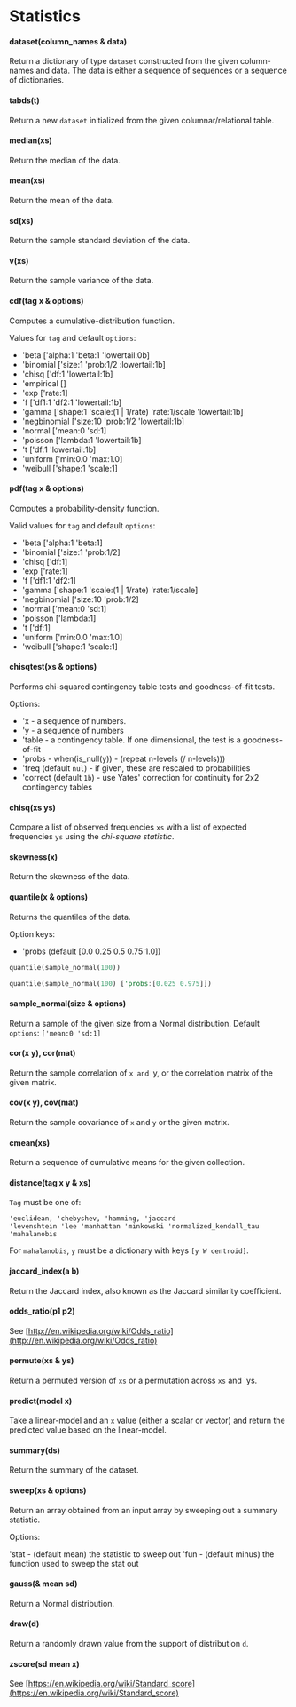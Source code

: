 # Statistics

#### dataset(column_names & data)

Return a dictionary of type `dataset` constructed from the given column-names and
data. The data is either a sequence of sequences or a sequence of dictionaries.

#### tabds(t)

Return a new `dataset` initialized from the given columnar/relational table.

#### median(xs)

Return the median of the data.

#### mean(xs)

Return the mean of the data.

#### sd(xs)

Return the sample standard deviation of the data.

#### v(xs)

Return the sample variance of the data.

#### cdf(tag x & options)

Computes a cumulative-distribution function.

Values for `tag` and default `options`:

 - 'beta ['alpha:1 'beta:1 'lowertail:0b]
 - 'binomial ['size:1 'prob:1/2 :lowertail:1b]
 - 'chisq ['df:1 'lowertail:1b]
 - 'empirical []
 - 'exp ['rate:1]
 - 'f ['df1:1 'df2:1 'lowertail:1b]
 - 'gamma ['shape:1 'scale:(1 | 1/rate) 'rate:1/scale 'lowertail:1b]
 - 'negbinomial ['size:10 'prob:1/2 'lowertail:1b]
 - 'normal ['mean:0 'sd:1]
 - 'poisson ['lambda:1 'lowertail:1b]
 - 't ['df:1 'lowertail:1b]
 - 'uniform ['min:0.0 'max:1.0]
 - 'weibull ['shape:1 'scale:1]
	    
#### pdf(tag x & options)

Computes a probability-density function.

Valid values for `tag` and default `options`:

 - 'beta ['alpha:1 'beta:1]
 - 'binomial ['size:1 'prob:1/2]
 - 'chisq ['df:1]
 - 'exp ['rate:1]
 - 'f ['df1:1 'df2:1]
 - 'gamma ['shape:1 'scale:(1 | 1/rate) 'rate:1/scale]
 - 'negbinomial ['size:10 'prob:1/2]
 - 'normal ['mean:0 'sd:1]
 - 'poisson ['lambda:1]
 - 't ['df:1]
 - 'uniform ['min:0.0 'max:1.0]
 - 'weibull ['shape:1 'scale:1]

#### chisqtest(xs & options)

Performs chi-squared contingency table tests and goodness-of-fit tests.

Options:

- 'x - a sequence of numbers.
- 'y - a sequence of numbers
- 'table - a contingency table. If one dimensional, the test is a goodness-of-fit
- 'probs - when(is_null(y)) - (repeat n-levels (/ n-levels)))
- 'freq (default `nul`) - if given, these are rescaled to probabilities
- 'correct (default `1b`) - use Yates' correction for continuity for 2x2 contingency tables

#### chisq(xs ys)

Compare a list of observed frequencies `xs` with a list of expected frequencies `ys` using
the *chi-square statistic*.

#### skewness(x)

Return the skewness of the data.

#### quantile(x & options)

Returns the quantiles of the data.

Option keys:

 - 'probs (default [0.0 0.25 0.5 0.75 1.0])

```rust
quantile(sample_normal(100))

quantile(sample_normal(100) ['probs:[0.025 0.975]])

```

#### sample_normal(size & options)

Return a sample of the given size from a Normal distribution.
Default `options`: `['mean:0 'sd:1]`

#### cor(x y), cor(mat)

Return the sample correlation of `x and `y, or the correlation
matrix of the given matrix.

#### cov(x y), cov(mat)

Return the sample covariance of `x` and `y` or the given matrix.

#### cmean(xs)

Return a sequence of cumulative means for the given collection.

#### distance(tag x y & xs)

`Tag` must be one of:

```
'euclidean, 'chebyshev, 'hamming, 'jaccard
'levenshtein 'lee 'manhattan 'minkowski 'normalized_kendall_tau
'mahalanobis
```
For `mahalanobis`, `y` must be a dictionary with keys `[y W centroid]`.

#### jaccard_index(a b)

Return the Jaccard index, also known as the Jaccard similarity coefficient.

#### odds_ratio(p1 p2)

See [http://en.wikipedia.org/wiki/Odds_ratio](http://en.wikipedia.org/wiki/Odds_ratio)

#### permute(xs & ys)

Return a permuted version of `xs` or a permutation across `xs` and `ys.

#### predict(model x)

Take a linear-model and an `x` value (either a scalar or vector)
and return the predicted value based on the linear-model.

#### summary(ds)

Return the summary of the dataset.

#### sweep(xs & options)

Return an array obtained from an input array by sweeping out a summary statistic.

Options:

'stat - (default mean) the statistic to sweep out
'fun - (default minus) the function used to sweep the stat out
      
#### gauss(& mean sd)

Return a Normal distribution.

#### draw(d)

Return a randomly drawn value from the support of distribution `d`.

#### zscore(sd mean x)

See [https://en.wikipedia.org/wiki/Standard_score](https://en.wikipedia.org/wiki/Standard_score)
